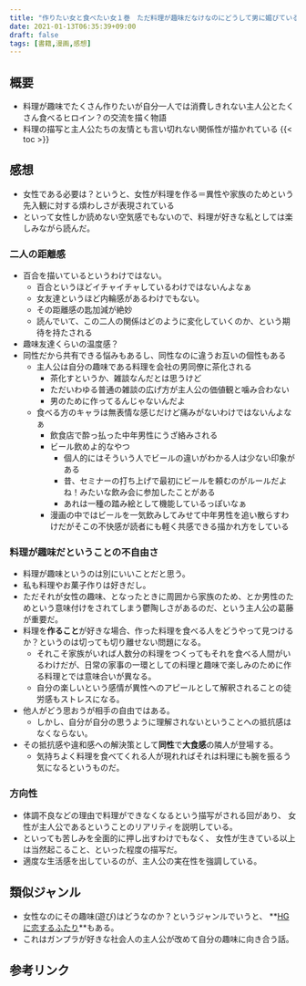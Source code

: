 ```yaml
---
title: "作りたい女と食べたい女１巻　ただ料理が趣味だなけなのにどうして男に媚びているとして消費されないといけないのか？"
date: 2021-01-13T06:35:39+09:00
draft: false
tags: [書籍,漫画,感想]
---
```


## 概要
- 料理が趣味でたくさん作りたいが自分一人では消費しきれない主人公とたくさん食べるヒロイン？の交流を描く物語
- 料理の描写と主人公たちの友情とも言い切れない関係性が描かれている
{{< toc >}}


## 感想
- 女性である必要は？というと、女性が料理を作る＝異性や家族のためという先入観に対する煩わしさが表現されている
- といって女性しか読めない空気感でもないので、料理が好きな私としては楽しみながら読んだ。

### 二人の距離感
- 百合を描いているというわけではない。
  - 百合というほどイチャイチャしているわけではないんよなぁ
  - 女友達というほど内輪感があるわけでもない。
  - その距離感の匙加減が絶妙
  - 読んでいて、この二人の関係はどのように変化していくのか、という期待を持たされる
- 趣味友達くらいの温度感？
- 同性だから共有できる悩みもあるし、同性なのに違うお互いの個性もある
  - 主人公は自分の趣味である料理を会社の男同僚に茶化される
    - 茶化すというか、雑談なんだとは思うけど
    - ただいわゆる普通の雑談の広げ方が主人公の価値観と噛み合わない
    - 男のために作ってるんじゃないんだよ
  - 食べる方のキャラは無表情な感じだけど痛みがないわけではないんよなぁ
    - 飲食店で酔っ払った中年男性にうざ絡みされる
    - ビール飲めよ的なやつ
      - 個人的にはそういう人でビールの違いがわかる人は少ない印象がある
      - 昔、セミナーの打ち上げで最初にビールを頼むのがルールだよね！みたいな飲み会に参加したことがある
      - あれは一種の踏み絵として機能しているっぽいなぁ
    - 漫画の中ではビールを一気飲みしてみせて中年男性を追い散らすわけだがそこの不快感が読者にも軽く共感できる描かれ方をしている

### 料理が趣味だということの不自由さ
- 料理が趣味というのは別にいいことだと思う。
- 私も料理やお菓子作りは好きだし。
- ただそれが女性の趣味、となったときに周囲から家族のため、とか男性のためという意味付けをされてしまう鬱陶しさがあるのだ、という主人公の葛藤が重要だ。
- 料理を**作ること**が好きな場合、作った料理を食べる人をどうやって見つけるか？というのは切っても切り離せない問題になる。
  - それこそ家族がいれば人数分の料理をつくってもそれを食べる人間がいるわけだが、日常の家事の一環としての料理と趣味で楽しみのために作る料理とでは意味合いが異なる。
  - 自分の楽しいという感情が異性へのアピールとして解釈されることの徒労感もストレスになる。
- 他人がどう思おうが相手の自由ではある。
  - しかし、自分が自分の思うように理解されないということへの抵抗感はなくならない。
- その抵抗感や違和感への解決策として**同性**で**大食感**の隣人が登場する。
  - 気持ちよく料理を食べてくれる人が現れればそれは料理にも腕を振るう気になるというものだ。

### 方向性
- 体調不良などの理由で料理ができなくなるという描写がされる回があり、
女性が主人公であるということのリアリティを説明している。
- といっても苦しみを全面的に押し出すわけでもなく、
女性が生きている以上は当然起こること、といった程度の描写だ。
- 適度な生活感を出しているのが、主人公の実在性を強調している。
## 類似ジャンル

- 女性なのにその趣味(遊び)はどうなのか？というジャンルでいうと、
**[HGに恋するふたり](https://amzn.to/3vhFeCp)**もある。
- これはガンプラが好きな社会人の主人公が改めて自分の趣味に向き合う話。
## 参考リンク
<div data-vc_mylinkbox_id="887680692"></div>
<div data-vc_mylinkbox_id="887680695"></div>